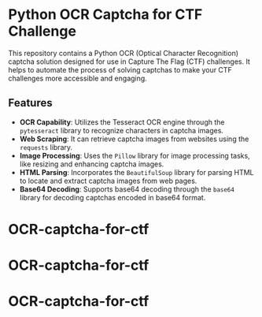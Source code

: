 # Python OCR Captcha for CTF Challenge

This repository contains a Python OCR (Optical Character Recognition) captcha solution designed for use in Capture The Flag (CTF) challenges. It helps to automate the process of solving captchas to make your CTF challenges more accessible and engaging.

## Features

- **OCR Capability**: Utilizes the Tesseract OCR engine through the `pytesseract` library to recognize characters in captcha images.
- **Web Scraping**: It can retrieve captcha images from websites using the `requests` library.
- **Image Processing**: Uses the `Pillow` library for image processing tasks, like resizing and enhancing captcha images.
- **HTML Parsing**: Incorporates the `BeautifulSoup` library for parsing HTML to locate and extract captcha images from web pages.
- **Base64 Decoding**: Supports base64 decoding through the `base64` library for decoding captchas encoded in base64 format.
# OCR-captcha-for-ctf
# OCR-captcha-for-ctf
# OCR-captcha-for-ctf
